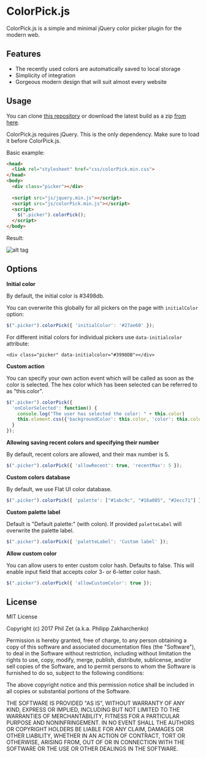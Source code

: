 # ColorPick.js

ColorPick.js is a simple and minimal jQuery color picker plugin for the modern web.

## Features

* The recently used colors are automatically saved to local storage
* Simplicity of integration
* Gorgeous modern design that will suit almost every website

## Usage

You can clone [this repository](https://github.com/philzet/ColorPick.js) or download the latest build as a zip [from here](http://github.com/philzet/ColorPick.js/zipball/master).

ColorPick.js requires jQuery. This is the only dependency. Make sure to load it before ColorPick.js.

Basic example:

```html
<head>
  <link rel="stylesheet" href="css/colorPick.min.css">
</head>
<body>
  <div class="picker"></div>
  
  <script src="js/jquery.min.js"></script>
  <script src="js/colorPick.min.js"></script>
  <script>
    $(".picker").colorPick();
  </script>
</body>
```

Result:

![alt tag](https://raw.githubusercontent.com/philzet/ColorPick.js/master/demo/screenshot.png?token=ALMWaIz-dwolfOXaNQN_dKqgIH5vLglNks5YjJj9wA%3D%3D)

## Options

**Initial color**

By default, the initial color is #3498db.

You can overwrite this globally for all pickers on the page with `initialColor` option: 

```javascript
$(".picker").colorPick({ 'initialColor': '#27ae60' });
```

For different initial colors for individual pickers use `data-initialcolor` attribute: 

`<div class="picker" data-initialcolor="#3998DB"></div>`

**Custom action**

You can specify your own action event which will be called as soon as the color is selected. 
The hex color which has been selected can be referred to as "this.color".

```javascript
$(".picker").colorPick({ 
  'onColorSelected': function() {
    console.log("The user has selected the color: " + this.color)
    this.element.css({'backgroundColor': this.color, 'color': this.color});
  } 
});
```

**Allowing saving recent colors and specifying their number**

By default, recent colors are allowed, and their max number is 5.

```javascript
$(".picker").colorPick({ 'allowRecent': true, 'recentMax': 5 });
```

**Custom colors database**

By default, we use Flat UI color database.

```javascript
$(".picker").colorPick({ 'palette': ["#1abc9c", "#16a085", "#2ecc71"] });
```

**Custom palette label**

Default is "Default palette:" (with colon). 
If provided `paletteLabel` will overwrite the palette label.

```javascript
$(".picker").colorPick({ 'paletteLabel': 'Custom label' });
```

**Allow custom color**

You can allow users to enter custom color hash. Defaults to false. This will enable input field that accepts color 3- or 6-letter color hash.

```javascript
$(".picker").colorPick({ 'allowCustomColor': true });
```



## License

MIT License

Copyright (c) 2017 Phil Zet (a.k.a. Philipp Zakharchenko)

Permission is hereby granted, free of charge, to any person obtaining a copy
of this software and associated documentation files (the "Software"), to deal
in the Software without restriction, including without limitation the rights
to use, copy, modify, merge, publish, distribute, sublicense, and/or sell
copies of the Software, and to permit persons to whom the Software is
furnished to do so, subject to the following conditions:

The above copyright notice and this permission notice shall be included in all
copies or substantial portions of the Software.

THE SOFTWARE IS PROVIDED "AS IS", WITHOUT WARRANTY OF ANY KIND, EXPRESS OR
IMPLIED, INCLUDING BUT NOT LIMITED TO THE WARRANTIES OF MERCHANTABILITY,
FITNESS FOR A PARTICULAR PURPOSE AND NONINFRINGEMENT. IN NO EVENT SHALL THE
AUTHORS OR COPYRIGHT HOLDERS BE LIABLE FOR ANY CLAIM, DAMAGES OR OTHER
LIABILITY, WHETHER IN AN ACTION OF CONTRACT, TORT OR OTHERWISE, ARISING FROM,
OUT OF OR IN CONNECTION WITH THE SOFTWARE OR THE USE OR OTHER DEALINGS IN THE
SOFTWARE.
